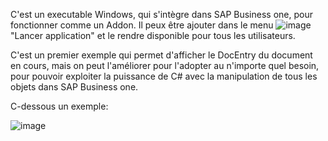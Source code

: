 C'est un executable Windows, qui s'intègre dans SAP Business one, pour fonctionner comme un Addon.
Il peux être ajouter dans le menu ![image](https://github.com/user-attachments/assets/80ad1af1-bf46-44d4-98f4-f3bb74e8e616)
"Lancer application" et le rendre disponible pour tous les utilisateurs.

C'est un premier exemple qui permet d'afficher le DocEntry du document en cours, mais on peut l'améliorer pour l'adopter au n'importe quel besoin, pour pouvoir exploiter la puissance de C# avec la manipulation de tous les objets dans SAP Business one.

C-dessous un exemple:

![image](https://github.com/user-attachments/assets/2878cea8-ad12-406c-b791-b5de5845a186)

